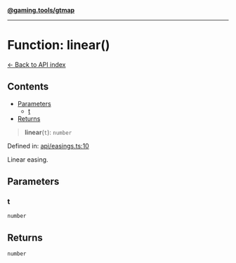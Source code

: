 [**@gaming.tools/gtmap**](README.md)

***

# Function: linear()

[← Back to API index](./README.md)

## Contents

- [Parameters](#parameters)
  - [t](#t)
- [Returns](#returns)

> **linear**(`t`): `number`

Defined in: [api/easings.ts:10](https://github.com/gamingtools/gt-map/blob/158dafcef9898e0f3f71a5a95a93f4449df181ba/packages/gtmap/src/api/easings.ts#L10)

Linear easing.

## Parameters

### t

`number`

## Returns

`number`
